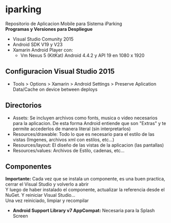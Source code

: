 # iparking
Repositorio de Aplicacion Mobile para Sistema iParking  
**Programas y Versiones para Despliegue**

- Visual Studio Comunity 2015
- Android SDK V19 y V23
- Xamarin Android Player con:  
	- Vm Nexus 5 (KitKat) Android 4.4.2 y API 19 en 1080 x 1920
  
## Configuracion Visual Studio 2015  

- Tools > Options > Xamarin > Android Settings > Preserve Aplication Data/Cache on device between deploys

## Directorios

- Assets: Se incluyen archivos como fonts, musica o video necesarios para la aplicacion. De esta
forma Android entiende que son "Extras" y te permite accederlos de manera literal (sin interpretarlos)
- Resources/drawable: Todo lo que es necesario para el estilo de las vistas (Imgenes, archivos xml con estilos, etc...)
- Resources/layout: El diseño de las vistas de la aplicacion (las pantallas)
- Resources/values: Archivos de Estilo, cadenas, etc...

## Componentes

**Importante:** Cada vez que se instala un componente, es una buen practica, cerrar el Visual Studio y volverlo a abrir  
Y luego de haber instalado el componente, actualizar la referencia desde el NuGet. Y reiniciar Visual Studio...  
Una vez reiniciado, limpiar y recompilar

- **Android Support Library v7 AppCompat:** Necesaria para la Splash Screen

